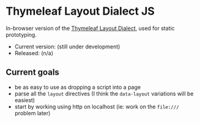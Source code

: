 
Thymeleaf Layout Dialect JS
===========================

In-browser version of the [Thymeleaf Layout Dialect](https://github.com/ultraq/thymeleaf-layout-dialect),
used for static prototyping.

 - Current version: (still under development)
 - Released: (n/a)


Current goals
-------------

 - be as easy to use as dropping a script into a page
 - parse all the `layout` directives (I think the `data-layout` variations will be easiest)
 - start by working using http on localhost (ie: work on the `file:///` problem later)
